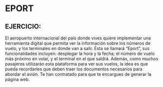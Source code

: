 # EPORT

## EJERCICIO:

El aeropuerto internacional del país donde vives quiere implementar una herramienta digital que permita
ver la información sobre los números de vuelo, y los terminales en donde van a salir. Ésta se llamará “Eport”,
sus funcionalidades incluyen: desplegar la hora y la fecha; el número de vuelo más próximo en volar, y el
terminal en el que saldrá. Además, como muchos pasajeros utilizarán esta plataforma para ver sus vuelos,
la idea es que pueda recordarles que deben traer los documentos necesarios para abordar el avión. Te han
contratado para que te encargues de generar la página web. 
